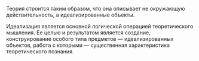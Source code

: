 Теория строится таким образом, что она описывает не окружающую действительность, а идеализированные объекты. 

Идеа­лизация является основной логической операцией теоретического мыш­ления. Ее целью и результатом является создание, конструирование особого типа предметов — идеализированных объектов, работа с ко­торыми — существенная характеристика теоретического познания.